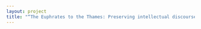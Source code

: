 ```yaml
--- 
layout: project 
title: "“The Euphrates to the Thames: Preserving intellectual discourse from Arab and Islamic diaspora in late 20th century London, selected recordings from the Mohamed Makiya Archive at MIT Libraries.”" 
---
```



